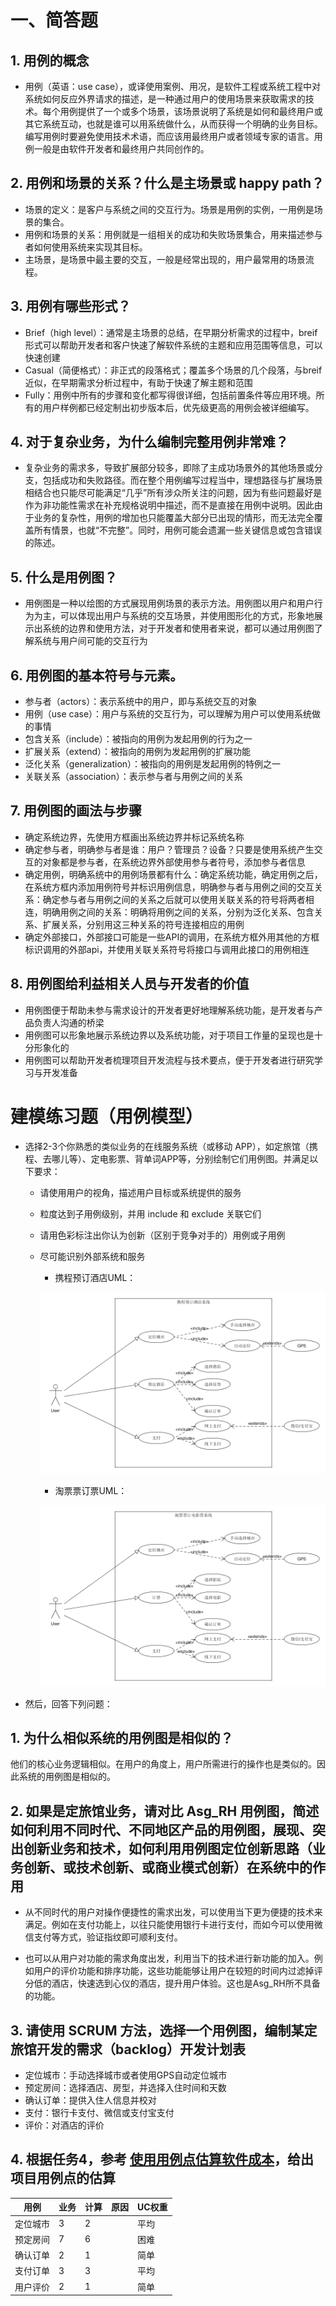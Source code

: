 # 一、简答题

## 1. 用例的概念
- 用例（英语：use case），或译使用案例、用况，是软件工程或系统工程中对系统如何反应外界请求的描述，是一种通过用户的使用场景来获取需求的技术。每个用例提供了一个或多个场景，该场景说明了系统是如何和最终用户或其它系统互动，也就是谁可以用系统做什么，从而获得一个明确的业务目标。编写用例时要避免使用技术术语，而应该用最终用户或者领域专家的语言。用例一般是由软件开发者和最终用户共同创作的。

## 2. 用例和场景的关系？什么是主场景或 happy path？
- 场景的定义：是客户与系统之间的交互行为。场景是用例的实例，一用例是场景的集合。
- 用例和场景的关系：用例就是一组相关的成功和失败场景集合，用来描述参与者如何使用系统来实现其目标。
- 主场景，是场景中最主要的交互，一般是经常出现的，用户最常用的场景流程。

## 3. 用例有哪些形式？
- Brief（high level）：通常是主场景的总结，在早期分析需求的过程中，breif形式可以帮助开发者和客户快速了解软件系统的主题和应用范围等信息，可以快速创建
- Casual（简便格式）：非正式的段落格式；覆盖多个场景的几个段落，与breif近似，在早期需求分析过程中，有助于快速了解主题和范围
- Fully：用例中所有的步骤和变化都写得很详细，包括前置条件等应用环境。所有的用户样例都已经定制出初步版本后，优先级更高的用例会被详细编写。

## 4. 对于复杂业务，为什么编制完整用例非常难？
- 复杂业务的需求多，导致扩展部分较多，即除了主成功场景外的其他场景或分支，包括成功和失败路径。而在整个用例编写过程当中，理想路径与扩展场景相结合也只能尽可能满足“几乎”所有涉众所关注的问题，因为有些问题最好是作为非功能性需求在补充规格说明中描述，而不是直接在用例中说明。因此由于业务的复杂性，用例的增加也只能覆盖大部分已出现的情形，而无法完全覆盖所有情景，也就“不完整”。同时，用例可能会遗漏一些关键信息或包含错误的陈述。

## 5. 什么是用例图？
- 用例图是一种以绘图的方式展现用例场景的表示方法。用例图以用户和用户行为为主，可以体现出用户与系统的交互场景，并使用图形化的方式，形象地展示出系统的边界和使用方法，对于开发者和使用者来说，都可以通过用例图了解系统与用户间可能的交互行为

## 6. 用例图的基本符号与元素。
- 参与者（actors）：表示系统中的用户，即与系统交互的对象
- 用例（use case）：用户与系统的交互行为，可以理解为用户可以使用系统做的事情
- 包含关系（include）：被指向的用例为发起用例的行为之一
- 扩展关系（extend）：被指向的用例为发起用例的扩展功能
- 泛化关系（generalization）：被指向的用例是发起用例的特例之一
- 关联关系（association）：表示参与者与用例之间的关系

## 7. 用例图的画法与步骤
- 确定系统边界，先使用方框画出系统边界并标记系统名称
- 确定参与者，明确参与者是谁：用户？管理员？设备？只要是使用系统产生交互的对象都是参与者，在系统边界外部使用参与者符号，添加参与者信息
- 确定用例，明确系统中的用例场景都有什么：确定系统功能，确定用例之后，在系统方框内添加用例符号并标识用例信息，明确参与者与用例之间的交互关系：确定参与者与用例之间的关系之后就可以使用关联关系的符号将两者相连，明确用例之间的关系：明确将用例之间的关系，分别为泛化关系、包含关系、扩展关系，分别用这三种关系的符号连接相应的用例
- 确定外部接口，外部接口可能是一些API的调用，在系统方框外用其他的方框标识调用的外部api，并使用关联关系符号将接口与调用此接口的用例相连

## 8. 用例图给利益相关人员与开发者的价值
- 用例图便于帮助未参与需求设计的开发者更好地理解系统功能，是开发者与产品负责人沟通的桥梁
- 用例图可以形象地展示系统边界以及系统功能，对于项目工作量的呈现也是十分形象化的
- 用例图可以帮助开发者梳理项目开发流程与技术要点，便于开发者进行研究学习与开发准备

# 建模练习题（用例模型）

- 选择2-3个你熟悉的类似业务的在线服务系统（或移动 APP），如定旅馆（携程、去哪儿等）、定电影票、背单词APP等，分别绘制它们用例图。并满足以下要求：     
  - 请使用用户的视角，描述用户目标或系统提供的服务

  - 粒度达到子用例级别，并用 include 和 exclude 关联它们

  - 请用色彩标注出你认为创新（区别于竞争对手的）用例或子用例

  - 尽可能识别外部系统和服务

    - 携程预订酒店UML：

    ![携程](./hw6_1.png)

    - 淘票票订票UML：

    ![淘票票](./hw6_2.png)

- 然后，回答下列问题：     
## 1. 为什么相似系统的用例图是相似的？

他们的核心业务逻辑相似。在用户的角度上，用户所需进行的操作也是类似的。因此系统的用例图是相似的。

## 2. 如果是定旅馆业务，请对比 Asg_RH 用例图，简述如何利用不同时代、不同地区产品的用例图，展现、突出创新业务和技术，如何利用用例图定位创新思路（业务创新、或技术创新、或商业模式创新）在系统中的作用

- 从不同时代的用户对操作便捷性的需求出发，可以使用当下更为便捷的技术来满足。例如在支付功能上，以往只能使用银行卡进行支付，而如今可以使用微信支付等方式，验证指纹即可顺利支付。

- 也可以从用户对功能的需求角度出发，利用当下的技术进行新功能的加入。例如用户的评价功能和排序功能，这些功能能够让用户在较短的时间内过滤掉评分低的酒店，快速选到心仪的酒店，提升用户体验。这也是Asg_RH所不具备的功能。

## 3. 请使用 SCRUM 方法，选择一个用例图，编制某定旅馆开发的需求（backlog）开发计划表

- 定位城市：手动选择城市或者使用GPS自动定位城市
- 预定房间：选择酒店、房型，并选择入住时间和天数
- 确认订单：提供入住人信息并校对
- 支付：银行卡支付、微信或支付宝支付
- 评价：对酒店的评价

## 4. 根据任务4，参考 [使用用例点估算软件成本](https://www.ibm.com/developerworks/cn/rational/edge/09/mar09/collaris_dekker/index.html)，给出项目用例点的估算

| 用例     | 业务 | 计算 | 原因 | UC权重 |
| -------- | ---- | ---- | ---- | ------ |
| 定位城市 | 3    | 2    |      | 平均   |
| 预定房间 | 7    | 6    |      | 困难   |
| 确认订单 | 2    | 1    |      | 简单   |
| 支付订单 | 3    | 3    |      | 平均   |
| 用户评价 | 2    | 1    |      | 简单   |
